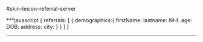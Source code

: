 #skin-lesion-referral-server

***javascript
{
    referrals: [
        {
            demographics:{
                firstName:
                lastname:
                NHI: 
                age:
                DOB:
                address:
                city:
            }
        }
    ]
}
***